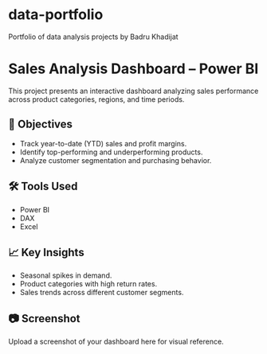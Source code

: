 # data-portfolio
Portfolio of data analysis projects by Badru Khadijat
# Sales Analysis Dashboard – Power BI

This project presents an interactive dashboard analyzing sales performance across product categories, regions, and time periods.

## 📌 Objectives
- Track year-to-date (YTD) sales and profit margins.
- Identify top-performing and underperforming products.
- Analyze customer segmentation and purchasing behavior.

## 🛠 Tools Used
- Power BI
- DAX
- Excel

## 📈 Key Insights
- Seasonal spikes in demand.
- Product categories with high return rates.
- Sales trends across different customer segments.

## 📷 Screenshot
Upload a screenshot of your dashboard here for visual reference.
